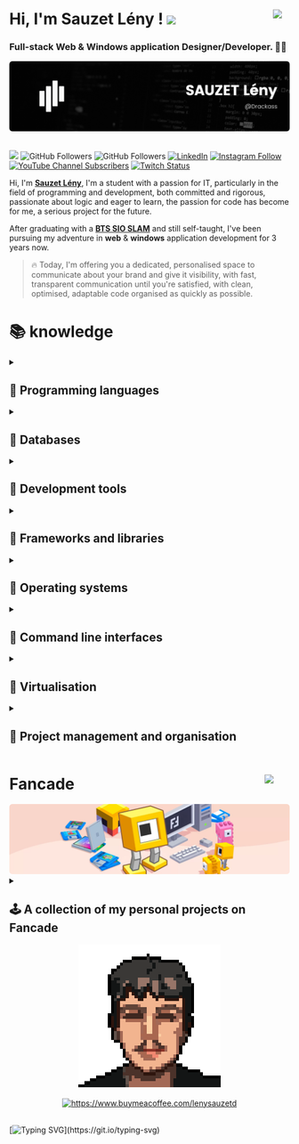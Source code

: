 # Hi, I'm Sauzet Lény ! <img width="30" src="https://raw.githubusercontent.com/MartinHeinz/MartinHeinz/master/wave.gif"><a href="https://github.com/Drackass/Drackass/blob/main/README_fr.md"><img align="right" src="https://cdn-icons-png.flaticon.com/512/197/197560.png" width="30px" /></a>
### Full-stack Web & Windows application Designer/Developer. 🧑‍💻

<picture>
  <source media="(prefers-color-scheme: dark)" srcset="https://github.com/Drackass/Drackass/blob/main/banner-dark.png">
  <source media="(prefers-color-scheme: light)" srcset="https://github.com/Drackass/Drackass/blob/main/banner-light.png">
  <img alt="Main Banner" src="https://github.com/Drackass/Drackass/blob/main/banner-dark.png">
</picture>

</br>
</br>

![](https://komarev.com/ghpvc/?username=your-github-username&style=flat&color=grey)
![GitHub Followers](https://img.shields.io/github/followers/drackass?style=social)
![GitHub Followers](https://img.shields.io/github/stars/drackass?style=social)
[![LinkedIn](https://img.shields.io/badge/LinkedIn-Connect-blue?style=social&logo=linkedin)](https://www.linkedin.com/in/lény-sauzet-931172264/)
[![Instagram Follow](https://img.shields.io/badge/Instagram-Follow-blueviolet?logo=instagram&style=social)](https://www.instagram.com/lenysauzet/)
[![YouTube Channel Subscribers](https://img.shields.io/youtube/channel/subscribers/UCQAR8f6Gq2xdSDdhVAXfWlg?style=social)](https://www.youtube.com/@drack4ss?sub_confirmation=1)
[![Twitch Status](https://img.shields.io/twitch/status/drackass?style=social)](https://twitch.com/drackass)

Hi, I'm [**Sauzet Lény**](http://ent.btssio.net/leny.sauzet/), I'm a student with a passion for IT, particularly in the field of programming and development, both committed and rigorous, passionate about logic and eager to learn, the passion for code has become for me, a serious project for the future.

After graduating with a [**BTS SIO SLAM**](https://www.onisep.fr/ressources/univers-formation/Formations/Post-bac/bts-services-informatiques-aux-organisations-option-b-solutions-logicielles-et-applications-metiers) and still self-taught, I've been pursuing my adventure in **web** & **windows** application development for 3 years now.

> 🔥 Today, I'm offering you a dedicated, personalised space to communicate about your brand and give it visibility, with fast, transparent communication until you're satisfied, with clean, optimised, adaptable code organised as quickly as possible.

# 📚 knowledge
<details>
<summary><h2>📕 Programming languages</h2></summary>
<br/>
  
[![C#](https://img.shields.io/badge/C%23-239120?style=for-the-badge&logo=c-sharp&logoColor=white&labelColor=101010)]()

[![C++](https://img.shields.io/badge/C%2B%2B-00599C?style=for-the-badge&logo=c%2B%2B&logoColor=white&labelColor=101010)]()

[![Visual Basic](https://img.shields.io/badge/Visual%20Basic-6C82B5?style=for-the-badge&logo=.net&logoColor=white&labelColor=101010)]()

[![AJAX](https://img.shields.io/badge/AJAX-007396?style=for-the-badge&logo=ajax&logoColor=white)]()

[![jQuery](https://img.shields.io/badge/jQuery-0769AD?style=for-the-badge&logo=jquery&logoColor=white&labelColor=101010)]()

[![HTML](https://img.shields.io/badge/HTML-E34F26?style=for-the-badge&logo=html5&logoColor=white&labelColor=101010)]()

[![CSS](https://img.shields.io/badge/CSS-1572B6?style=for-the-badge&logo=css3&logoColor=white&labelColor=101010)]()

[![PHP](https://img.shields.io/badge/PHP-777BB4?style=for-the-badge&logo=php&logoColor=white&labelColor=101010)]()

[![JavaScript](https://img.shields.io/badge/JavaScript-F7DF1E?style=for-the-badge&logo=javascript&logoColor=white&labelColor=101010)]()

[![Python](https://img.shields.io/badge/Python-3776AB?style=for-the-badge&logo=python&logoColor=white&labelColor=101010)]()

[![Arduino](https://img.shields.io/badge/Arduino-00979D?style=for-the-badge&logo=arduino&logoColor=white&labelColor=101010)]()

</details>

<details>
<summary><h2>📗 Databases</h2></summary>
<br/>

[![MySQL](https://img.shields.io/badge/MySQL-4479A1?style=for-the-badge&logo=mysql&logoColor=white&labelColor=101010)]()

[![MariaDB](https://img.shields.io/badge/MariaDB-003545?style=for-the-badge&logo=mariadb&logoColor=white&labelColor=101010)]()

[![SQLite](https://img.shields.io/badge/SQLite-003B57?style=for-the-badge&logo=sqlite&logoColor=white&labelColor=101010)]()

[![SQL Server](https://img.shields.io/badge/SQL%20Server-CC2927?style=for-the-badge&logo=microsoft%20sql%20server&logoColor=white&labelColor=101010)]()

</details>

<details>
<summary><h2>📘 Development tools</h2></summary>
<br/>

[![.NET Framework](https://img.shields.io/badge/.NET%20Framework-512BD4?style=for-the-badge&logo=.net&logoColor=white&labelColor=101010)]()

[![Visual Studio](https://img.shields.io/badge/Visual%20Studio-5C2D91?style=for-the-badge&logo=visual%20studio&logoColor=white&labelColor=101010)]()

[![VS Code](https://img.shields.io/badge/VS%20Code-007ACC?style=for-the-badge&logo=visual%20studio%20code&logoColor=white&labelColor=101010)]()

[![NetBeans](https://img.shields.io/badge/NetBeans-1B6AC6?style=for-the-badge&logo=apache%20netbeans%20ide&logoColor=white&labelColor=101010)]()

[![PhpMyAdmin](https://img.shields.io/badge/PhpMyAdmin-8892BF?style=for-the-badge&logo=phpmyadmin&logoColor=white&labelColor=101010)]()

[![HeidiSQL](https://img.shields.io/badge/HeidiSQL-4479A1?style=for-the-badge&labelColor=101010)]()

[![Wamp](https://img.shields.io/badge/Wamp-A9181E?style=for-the-badge&labelColor=101010)]()

[![UwAmp](https://img.shields.io/badge/UwAmp-2C9ACD?style=for-the-badge&logo=apache&logoColor=white&labelColor=101010)]()

[![Git](https://img.shields.io/badge/Git-F05032?style=for-the-badge&logo=git&logoColor=white&labelColor=101010)]()

[![GitHub](https://img.shields.io/badge/GitHub-181717?style=for-the-badge&logo=github&logoColor=white&labelColor=101010)]()

</details>

<details>
<summary><h2>📙 Frameworks and libraries</h2></summary>
<br/>
  
[![Bootstrap](https://img.shields.io/badge/Bootstrap-7952B3?style=for-the-badge&logo=bootstrap&logoColor=white&labelColor=101010)]()

[![Tailwind CSS](https://img.shields.io/badge/Tailwind%20CSS-38B2AC?style=for-the-badge&logo=tailwind%20css&logoColor=white&labelColor=101010)]()

</details>

<details>
<summary><h2>📓 Operating systems</h2></summary>
<br/>
  
[![Linux](https://img.shields.io/badge/Linux-000000?style=for-the-badge&logo=linux&logoColor=white&labelColor=101010)]()

[![Windows](https://img.shields.io/badge/Windows-0078D6?style=for-the-badge&logo=windows&logoColor=white&labelColor=101010)]()

</details>

<details>
<summary><h2>📒 Command line interfaces</h2></summary>
<br/>
  
[![Bash](https://img.shields.io/badge/Bash-4EAA25?style=for-the-badge&logo=gnu%20bash&logoColor=white&labelColor=101010)]()

[![PowerShell](https://img.shields.io/badge/PowerShell-5391FE?style=for-the-badge&logo=powershell&logoColor=white&labelColor=101010)]()

</details>

<details>
<summary><h2>📔 Virtualisation</h2></summary>
<br/>
  
[![VM VirtualBox](https://img.shields.io/badge/VM%20VirtualBox-183A61?style=for-the-badge&logo=virtualbox&logoColor=white&labelColor=101010)]()

[![Docker](https://img.shields.io/badge/Docker-2496ED?style=for-the-badge&logo=docker&logoColor=white&labelColor=101010)]()

</details>

<details>
<summary><h2>📃 Project management and organisation</h2></summary>
<br/>
  
[![Notion](https://img.shields.io/badge/Notion-000000?style=for-the-badge&logo=notion&logoColor=white&labelColor=101010)]()

[![Trello](https://img.shields.io/badge/Trello-0079BF?style=for-the-badge&logo=trello&logoColor=white&labelColor=101010)]()

[![Obsidian](https://img.shields.io/badge/Obsidian-16161D?style=for-the-badge&logo=obsidian&logoColor=white&labelColor=101010)]()

[![Git](https://img.shields.io/badge/Git-F05032?style=for-the-badge&logo=git&logoColor=white&labelColor=101010)]()

[![GitHub](https://img.shields.io/badge/GitHub-181717?style=for-the-badge&logo=github&logoColor=white&labelColor=101010)]()

</details>

# Fancade <a href="https://www.fancade.com/"><img align="right" src="https://www.fancade.com/press/fancade-mascot.png" width="45px" /></a>

<img alt="fancade banner" src="https://github.com/Drackass/Drackass/blob/main/banner-fancade.png">

<details>
<summary><h2>🕹️ A collection of my personal projects on Fancade</h2></summary>
<br/>
  
<table style="width:100%">
<tr>
<td>
<a href="https://play.fancade.com/64804F37FCD99A0D">
<img src="https://www.fancade.com/images/64804F37FCD99A0D.jpg">
</a>
</td>
<td>
<a href="https://play.fancade.com/6460AD3DC0E94F7D">
<img src="https://www.fancade.com/images/6460AD3DC0E94F7D.jpg">
</a>
</td>
<td>
<a href="https://play.fancade.com/63F79C3910E0E75B">
<img src="https://www.fancade.com/images/63F79C3910E0E75B.jpg">
</a>
</td>
<td>
<a href="https://play.fancade.com/63A5F1C06902974F">
<img src="https://www.fancade.com/images/63A5F1C06902974F.jpg">
</a>
</td>
</tr>

<tr>
<td>
<a href="https://play.fancade.com/635684E6B16CC9B5">
<img src="https://www.fancade.com/images/635684E6B16CC9B5.jpg">
</a>
</td>
<td>
<a href="https://play.fancade.com/633980F3D474E8D4">
<img src="https://www.fancade.com/images/633980F3D474E8D4.jpg">
</a>
</td>
<td>
<a href="https://play.fancade.com/6302A35860C1225B">
<img src="https://www.fancade.com/images/6302A35860C1225B.jpg">
</a>
</td>
<td>
<a href="https://play.fancade.com/62FA3EAB3F74DED1">
<img src="https://www.fancade.com/images/62FA3EAB3F74DED1.jpg">
</a>
</td>
</tr>

<tr>
<td>
<a href="https://play.fancade.com/62F94B81E4C9B1CC">
<img src="https://www.fancade.com/images/62F94B81E4C9B1CC.jpg">
</a>
</td>
<td>
<a href="https://play.fancade.com/62F28E56FC46F03E">
<img src="https://www.fancade.com/images/62F28E56FC46F03E.jpg">
</a>
</td>
<td>
<a href="https://play.fancade.com/62E505FE215783C5">
<img src="https://www.fancade.com/images/62E505FE215783C5.jpg">
</a>
</td>
<td>
<a href="https://play.fancade.com/62D49AA505A17347">
<img src="https://www.fancade.com/images/62D49AA505A17347.jpg">
</a>
</td>
</tr>

<tr>
<td>
<a href="https://play.fancade.com/62CAEE85CDD98FBA">
<img src="https://www.fancade.com/images/62CAEE85CDD98FBA.jpg">
</a>
</td>
<td>
<a href="https://play.fancade.com/62C591C18D4D6372">
<img src="https://www.fancade.com/images/62C591C18D4D6372.jpg">
</a>
</td>
<td>
<a href="https://play.fancade.com/6287746E389A3201">
<img src="https://www.fancade.com/images/6287746E389A3201.jpg">
</a>
</td>
<td>
<a href="https://play.fancade.com/628A370DD74AA768">
<img src="https://www.fancade.com/images/628A370DD74AA768.jpg">
</a>
</td>
</tr>

<tr>
<td>
<a href="https://play.fancade.com/61EC14298B64A5E8">
<img src="https://www.fancade.com/images/61EC14298B64A5E8.jpg">
</a>
</td>
<td>
<a href="https://play.fancade.com/62841BD8B4AD7465">
<img src="https://www.fancade.com/images/62841BD8B4AD7465.jpg">
</a>
</td>
<td>
<a href="https://play.fancade.com/626433ED4DFFFCC4">
<img src="https://www.fancade.com/images/626433ED4DFFFCC4.jpg">
</a>
</td>
<td>
<a href="https://play.fancade.com/61A374C41892AF00">
<img src="https://www.fancade.com/images/61A374C41892AF00.jpg">
</a>
</td>
</tr>

<tr>
<td>
<a href="https://play.fancade.com/621FD862B546FFDF">
<img src="https://www.fancade.com/images/621FD862B546FFDF.jpg">
</a>
</td>
<td>
<a href="https://play.fancade.com/61FBFD7405CE9282">
<img src="https://www.fancade.com/images/61FBFD7405CE9282.jpg">
</a>
</td>
<td>
<a href="https://play.fancade.com/610963CFCD5473C6">
<img src="https://www.fancade.com/images/610963CFCD5473C6.jpg">
</a>
</td>
<td>
<a href="https://play.fancade.com/61E49A1BAAB31A3F">
<img src="https://www.fancade.com/images/61E49A1BAAB31A3F.jpg">
</a>
</td>
</tr>

<tr>
<td>
<a href="https://play.fancade.com/61C9E5817D166AE5">
<img src="https://www.fancade.com/images/61C9E5817D166AE5.jpg">
</a>
</td>
<td>
<a href="https://play.fancade.com/61ED3B357DA0659C">
<img src="https://www.fancade.com/images/61ED3B357DA0659C.jpg">
</a>
</td>
<td>
<a href="https://play.fancade.com/61EDA1EC375FF05A">
<img src="https://www.fancade.com/images/61EDA1EC375FF05A.jpg">
</a>
</td>
<td>
<a href="https://play.fancade.com/610D26FB7E67D253">
<img src="https://www.fancade.com/images/610D26FB7E67D253.jpg">
</a>
</td>
</tr>

<tr>
<td>
<a href="https://play.fancade.com/61BF7845F5727F3E">
<img src="https://www.fancade.com/images/61BF7845F5727F3E.jpg">
</a>
</td>
<td>
<a href="https://play.fancade.com/611103E16D6848B4">
<img src="https://www.fancade.com/images/611103E16D6848B4.jpg">
</a>
</td>
<td>
<a href="https://play.fancade.com/61E526530DA3D580">
<img src="https://www.fancade.com/images/61E526530DA3D580.jpg">
</a>
</td>
<td>
<a href="https://play.fancade.com/610CE3EF160BD249">
<img src="https://www.fancade.com/images/610CE3EF160BD249.jpg">
</a>
</td>
</tr>

<tr>
<td>
<a href="https://play.fancade.com/60FC3E3C0F1D16A6">
<img src="https://www.fancade.com/images/60FC3E3C0F1D16A6.jpg">
</a>
</td>
<td>
<a href="https://play.fancade.com/61EC7B608CAEEAF0">
<img src="https://www.fancade.com/images/61EC7B608CAEEAF0.jpg">
</a>
</td>
<td>
<a href="https://play.fancade.com/60CC5815FCB74D24">
<img src="https://www.fancade.com/images/60CC5815FCB74D24.jpg">
</a>
</td>
<td>
<a href="https://play.fancade.com/61BA1834354C1827">
<img src="https://www.fancade.com/images/61BA1834354C1827.jpg">
</a>
</td>
</tr>
</table>

</details>

<div align="center">
  <img alt="Pixel art of sauzet lény" src="https://github.com/Drackass/Drackass/blob/main/me.png">  
  </br>
  </br>
  <a href="https://www.buymeacoffee.com/lenysauzetd"> 
    <img src="https://cdn.buymeacoffee.com/buttons/v2/default-yellow.png" width="250" alt="https://www.buymeacoffee.com/lenysauzetd" />
  </a>
</div>

</br>

[![Typing SVG](https://readme-typing-svg.demolab.com?font=Source+Code+Pro+&size=30&pause=2001&color=656D76&background=FFFFFF00&center=true&width=2000&height=40&lines=In+the+world+of+programming%2C+every+bug+is+an+opportunity+to+learn+and+progress.;Code+is+poetry+in+motion%2C+transforming+abstract+ideas+into+tangible+reality.;The+best+code+is+code+that+needs+no+comment%2C+because+it's+so+clear+and+elegant+that+it+speaks+for+itself.;Development+is+an+art+where+the+limits+are+pushed+back+every+day%2C+and+where+imagination+is+the+only+constraint.;The+developer+is+not+a+creator+of+software%2C+but+a+sculptor+of+logic.;In+development%2C+patience+is+a+virtue%2C+perseverance+is+a+skill+and+passion+is+a+necessity.;Programming+is+a+subtle+dance+between+human+intelligence+and+the+power+of+machines.;Development+is+like+an+infinite+jigsaw+puzzle%3A+each+line+of+code+is+a+piece+that+fits+together+to+create+a+functional+whole.;The+quality+of+a+code+is+not+measured+by+its+length%2C+but+by+its+clarity+and+its+ability+to+solve+problems.;The+real+power+of+development+lies+in+collaboration%3A+together+we+can+achieve+incredible+things.)](https://git.io/typing-svg)

